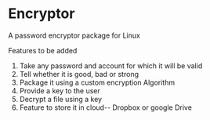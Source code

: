 # Encryptor
A password encryptor package for  Linux

Features to be added
1) Take any password and account for which it will be valid
2) Tell whether it is good, bad or strong
3) Package it using a custom encryption Algorithm
4) Provide a key to the user
5) Decrypt a file using a key
6) Feature to store it in cloud-- Dropbox or google Drive
